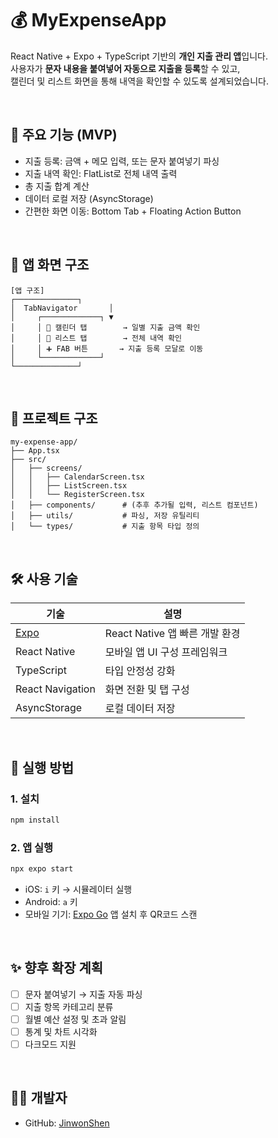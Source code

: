 # 💰 MyExpenseApp

React Native + Expo + TypeScript 기반의 **개인 지출 관리 앱**입니다.  
사용자가 **문자 내용을 붙여넣어 자동으로 지출을 등록**할 수 있고,  
캘린더 및 리스트 화면을 통해 내역을 확인할 수 있도록 설계되었습니다.

<br>

## 📱 주요 기능 (MVP)

- 지출 등록: 금액 + 메모 입력, 또는 문자 붙여넣기 파싱
- 지출 내역 확인: FlatList로 전체 내역 출력
- 총 지출 합계 계산
- 데이터 로컬 저장 (AsyncStorage)
- 간편한 화면 이동: Bottom Tab + Floating Action Button

<br>

## 📐 앱 화면 구조

```
[앱 구조]
┌──────────────┐
│  TabNavigator       │
│     ┌─────────────┐ ▼
│     │ 📅 캘린더 탭        → 일별 지출 금액 확인
│     │ 📃 리스트 탭        → 전체 내역 확인
│     │ ➕ FAB 버튼       → 지출 등록 모달로 이동
│     └─────────────┘
└──────────────┘
```

<br>

## 🧱 프로젝트 구조

```
my-expense-app/
├── App.tsx
├── src/
│   ├── screens/
│   │   ├── CalendarScreen.tsx
│   │   ├── ListScreen.tsx
│   │   └── RegisterScreen.tsx
│   ├── components/      # (추후 추가될 입력, 리스트 컴포넌트)
│   ├── utils/           # 파싱, 저장 유틸리티
│   └── types/           # 지출 항목 타입 정의
```

<br>

## 🛠 사용 기술

| 기술                      | 설명                           |
| ------------------------- | ------------------------------ |
| [Expo](https://expo.dev/) | React Native 앱 빠른 개발 환경 |
| React Native              | 모바일 앱 UI 구성 프레임워크   |
| TypeScript                | 타입 안정성 강화               |
| React Navigation          | 화면 전환 및 탭 구성           |
| AsyncStorage              | 로컬 데이터 저장               |

<br>

## 🚀 실행 방법

### 1. 설치

```bash
npm install
```

### 2. 앱 실행

```bash
npx expo start
```

- iOS: `i` 키 → 시뮬레이터 실행
- Android: `a` 키
- 모바일 기기: [Expo Go](https://expo.dev/client) 앱 설치 후 QR코드 스캔

<br>

## ✨ 향후 확장 계획

- [ ] 문자 붙여넣기 → 지출 자동 파싱
- [ ] 지출 항목 카테고리 분류
- [ ] 월별 예산 설정 및 초과 알림
- [ ] 통계 및 차트 시각화
- [ ] 다크모드 지원

<br>

## 👨‍💻 개발자

- GitHub: [JinwonShen](https://github.com/JinwonShen)
